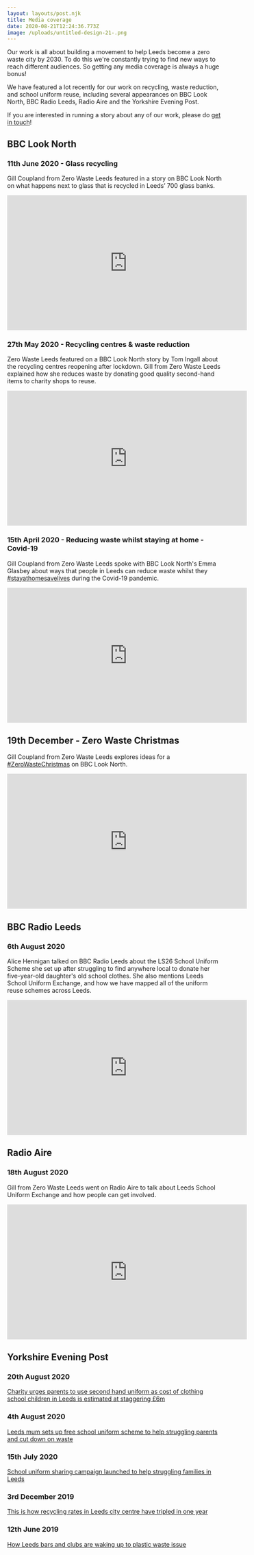 ```yaml
---
layout: layouts/post.njk
title: Media coverage
date: 2020-08-21T12:24:36.773Z
image: /uploads/untitled-design-21-.png
---
```

Our work is all about building a movement to help Leeds become a zero waste city by 2030. To do this we're constantly trying to find new ways to reach different audiences. So getting any media coverage is always a huge bonus!

We have featured a lot recently for our work on recycling, waste reduction, and school uniform reuse, including several appearances on BBC Look North, BBC Radio Leeds, Radio Aire and the Yorkshire Evening Post.

If you are interested in running a story about any of our work, please do [get in touch](mailto:info@zerowasteleeds.org.uk)!

## BBC Look North

### 11th June 2020 - Glass recycling

Gill Coupland from Zero Waste Leeds featured in a story on BBC Look North on what happens next to glass that is recycled in Leeds’ 700 glass banks.

<iframe width="560" height="315" src="https://www.youtube.com/embed/FHQ9O3dR6hQ" frameborder="0" allow="accelerometer; autoplay; encrypted-media; gyroscope; picture-in-picture" allowfullscreen></iframe>

### 27th May 2020 - Recycling centres & waste reduction

Zero Waste Leeds featured on a BBC Look North story by Tom Ingall about the recycling centres reopening after lockdown. Gill from Zero Waste Leeds explained how she reduces waste by donating good quality second-hand items to charity shops to reuse.

<iframe width="560" height="315" src="https://www.youtube.com/embed/nWG_sdFUEII" frameborder="0" allow="accelerometer; autoplay; encrypted-media; gyroscope; picture-in-picture" allowfullscreen></iframe>

### 15th April 2020 - Reducing waste whilst staying at home - Covid-19

Gill Coupland from Zero Waste Leeds spoke with BBC Look North's Emma Glasbey about ways that people in Leeds can reduce waste whilst they [\#stayathomesavelives](https://www.youtube.com/results?search_query=%23stayathomesavelives) during the [](https://www.youtube.com/results?search_query=%23COVID19)Covid-19 pandemic.

<iframe width="560" height="315" src="https://www.youtube.com/embed/bxbHfnY7ftA" frameborder="0" allow="accelerometer; autoplay; encrypted-media; gyroscope; picture-in-picture" allowfullscreen></iframe>

## 19th December - Zero Waste Christmas

Gill Coupland from Zero Waste Leeds explores ideas for a [\#ZeroWasteChristmas](https://www.youtube.com/results?search_query=%23ZeroWasteChristmas) on BBC Look North. 

<iframe width="560" height="315" src="https://www.youtube.com/embed/cJjW-naPrPs" frameborder="0" allow="accelerometer; autoplay; encrypted-media; gyroscope; picture-in-picture" allowfullscreen></iframe>

## BBC Radio Leeds

### 6th August 2020

Alice Hennigan talked on BBC Radio Leeds about the LS26 School Uniform Scheme she set up after struggling to find anywhere local to donate her five-year-old daughter's old school clothes. She also mentions Leeds School Uniform Exchange, and how we have mapped all of the uniform reuse schemes across Leeds.

<iframe width="560" height="315" src="https://www.youtube.com/embed/3h3CAcXhZ_o" frameborder="0" allow="accelerometer; autoplay; encrypted-media; gyroscope; picture-in-picture" allowfullscreen></iframe>

## Radio Aire

### 18th August 2020

Gill from Zero Waste Leeds went on Radio Aire to talk about Leeds School Uniform Exchange and how people can get involved.

<iframe width="560" height="315" src="https://www.youtube.com/embed/59beZ1fumgs" frameborder="0" allow="accelerometer; autoplay; encrypted-media; gyroscope; picture-in-picture" allowfullscreen></iframe>

## Yorkshire Evening Post

### 20th August 2020

[Charity urges parents to use second hand uniform as cost of clothing school children in Leeds is estimated at staggering £6m](https://www.yorkshireeveningpost.co.uk/education/charity-urges-parents-use-second-hand-uniform-cost-clothing-school-children-leeds-estimated-staggering-ps6m-2947326)

### 4th August 2020

[Leeds mum sets up free school uniform scheme to help struggling parents and cut down on waste](https://www.yorkshireeveningpost.co.uk/news/people/leeds-mum-sets-free-school-uniform-scheme-help-struggling-parents-and-cut-down-waste-2932717)

### 15th July 2020

[School uniform sharing campaign launched to help struggling families in Leeds](https://www.yorkshireeveningpost.co.uk/news/people/school-uniform-sharing-campaign-launched-help-struggling-families-leeds-2913522)

### 3rd December 2019

[This is how recycling rates in Leeds city centre have tripled in one year](https://www.yorkshireeveningpost.co.uk/education/how-recycling-rates-leeds-city-centre-have-tripled-one-year-1330165)

### 12th June 2019

[How Leeds bars and clubs are waking up to plastic waste issue](https://www.yorkshireeveningpost.co.uk/news/how-leeds-bars-and-clubs-are-waking-plastic-waste-issue-480190)